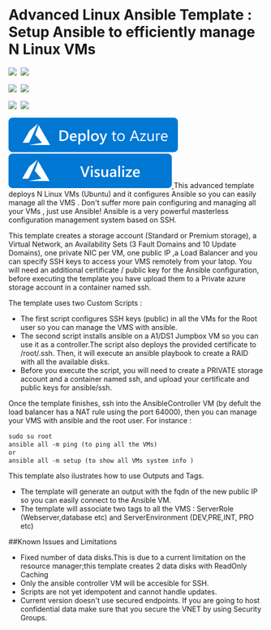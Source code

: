 # Advanced Linux Ansible Template : Setup Ansible to efficiently manage N Linux VMs

<IMG SRC="https://azurequickstartsservice.blob.core.windows.net/badges/ansible-advancedlinux/PublicLastTestDate.svg" />&nbsp;
<IMG SRC="https://azurequickstartsservice.blob.core.windows.net/badges/ansible-advancedlinux/PublicDeployment.svg" />&nbsp;

<IMG SRC="https://azurequickstartsservice.blob.core.windows.net/badges/ansible-advancedlinux/FairfaxLastTestDate.svg" />&nbsp;
<IMG SRC="https://azurequickstartsservice.blob.core.windows.net/badges/ansible-advancedlinux/FairfaxDeployment.svg" />&nbsp;

<IMG SRC="https://azurequickstartsservice.blob.core.windows.net/badges/ansible-advancedlinux/BestPracticeResult.svg" />&nbsp;
<IMG SRC="https://azurequickstartsservice.blob.core.windows.net/badges/ansible-advancedlinux/CredScanResult.svg" />&nbsp;

<a href="https://portal.azure.com/#create/Microsoft.Template/uri/https%3A%2F%2Fraw.githubusercontent.com%2FAzure%2Fazure-quickstart-templates%2Fmaster%2Fansible-advancedlinux%2Fazuredeploy.json" target="_blank">
    <img src="https://raw.githubusercontent.com/Azure/azure-quickstart-templates/master/1-CONTRIBUTION-GUIDE/images/deploytoazure.svg?sanitize=true"/>
</a>
<a href="http://armviz.io/#/?load=https%3A%2F%2Fraw.githubusercontent.com%2FAzure%2Fazure-quickstart-templates%2Fmaster%2Fansible-advancedlinux%2Fazuredeploy.json" target="_blank">
    <img src="https://raw.githubusercontent.com/Azure/azure-quickstart-templates/master/1-CONTRIBUTION-GUIDE/images/visualizebutton.svg?sanitize=true"/>
</a>
This advanced template deploys N Linux VMs (Ubuntu) and it configures Ansible so you can easily manage all the VMS . Don't suffer more pain configuring and managing all your VMs , just use Ansible! Ansible is a very powerful masterless configuration management system based on SSH.

This template creates a storage account (Standard or Premium storage), a Virtual
Network, an Availability Sets (3 Fault Domains and 10 Update Domains), one
private NIC per VM, one public IP ,a Load Balancer and you can specify SSH keys
to access your VMS remotely from your latop. You will need an additional
certificate / public key for the Ansible configuration, before executing the
template you have upload them to a Private azure storage account in a container
named ssh.

The template uses two Custom Scripts :

- The first script configures SSH keys (public) in all the VMs for the Root user
  so you can manage the VMS with ansible.
- The second script installs ansible on a A1/DS1 Jumpbox VM so you can use it as
  a controller.The script also deploys the provided certificate to /root/.ssh.
  Then, it will execute an ansible playbook to create a RAID with all the
  available disks.
- Before you execute the script, you will need to create a PRIVATE storage
  account and a container named ssh, and upload your certificate and public keys
  for ansible/ssh.

Once the template finishes, ssh into the AnsibleController VM (by defult the
load balancer has a NAT rule using the port 64000), then you can manage your VMS
with ansible and the root user. For instance :

```
sudo su root
ansible all -m ping (to ping all the VMs)
or
ansible all -m setup (to show all VMs system info )
```

This template also ilustrates how to use Outputs and Tags.

- The template will generate an output with the fqdn of the new public IP so you
  can easily connect to the Ansible VM.
- The template will associate two tags to all the VMS : ServerRole
  (Webserver,database etc) and ServerEnvironment (DEV,PRE,INT, PRO etc)

##Known Issues and Limitations

- Fixed number of data disks.This is due to a current limitation on the resource
  manager;this template creates 2 data disks with ReadOnly Caching
- Only the ansible controller VM will be accesible for SSH.
- Scripts are not yet idempotent and cannot handle updates.
- Current version doesn't use secured endpoints. If you are going to host
  confidential data make sure that you secure the VNET by using Security Groups.
